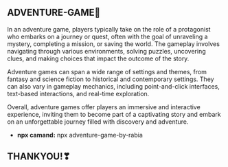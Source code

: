 ## ADVENTURE-GAME🚀

In an adventure game, players typically take on the role of a protagonist who embarks on a journey or quest, often with the goal of unraveling a mystery, completing a mission, or saving the world. The gameplay involves navigating through various environments, solving puzzles, uncovering clues, and making choices that impact the outcome of the story.

Adventure games can span a wide range of settings and themes, from fantasy and science fiction to historical and contemporary settings. They can also vary in gameplay mechanics, including point-and-click interfaces, text-based interactions, and real-time exploration.

Overall, adventure games offer players an immersive and interactive experience, inviting them to become part of a captivating story and embark on an unforgettable journey filled with discovery and adventure.

- **npx camand:**
npx adventure-game-by-rabia

## THANKYOU!❣
